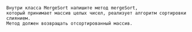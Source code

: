     Внутри класса MergeSort напишите метод mergeSort, 
    который принимает массив целых чисел, реализует алгоритм сортировки слиянием. 
    Метод должен возвращать отсортированный массив.